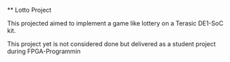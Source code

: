 ** Lotto Project


This projected aimed to implement a game like lottery on a Terasic DE1-SoC kit.

This project yet is not considered done but delivered as a student project during FPGA-Programmin
